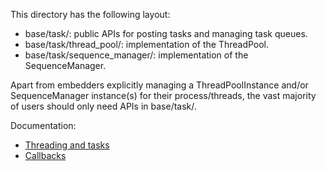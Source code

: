 This directory has the following layout:
- base/task/: public APIs for posting tasks and managing task queues.
- base/task/thread_pool/: implementation of the ThreadPool.
- base/task/sequence_manager/: implementation of the SequenceManager.

Apart from embedders explicitly managing a ThreadPoolInstance and/or
SequenceManager instance(s) for their process/threads, the vast majority of
users should only need APIs in base/task/.

Documentation:

* [Threading and tasks](/docs/threading_and_tasks.md)
* [Callbacks](/docs/callback.md)
